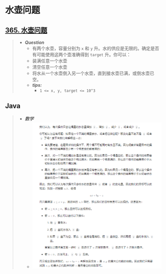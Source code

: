 # 水壶问题

## [365. 水壶问题](https://leetcode.cn/problems/water-and-jug-problem/)

> - ***Question***
>   - 有两个水壶，容量分别为 `x` 和 `y` 升。水的供应是无限的。确定是否有可能使用这两个壶准确得到 `target` 升。你可以：
>   - 装满任意一个水壶
>   - 清空任意一个水壶
>   - 将水从一个水壶倒入另一个水壶，直到接水壶已满，或倒水壶已空。
>   - ***tips:***
>     - `1 <= x, y, target <= 10^3`

## Java

> - ***数学***
>   - ![image](./images/水壶问题.png)

```java

```
